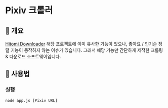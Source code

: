# Pixiv 크롤러
## 🚀 개요
[Hitomi Downloader](https://github.com/KurtBestor/Hitomi-Downloader) 해당 프로젝트에 이미 유사한 기능이 있으나, 좋아요 / 인기순 정렬 기능이 동작하지 않는 이슈가 있습니다.
그래서 해당 기능만 간단하게 제작한 크롤링 & 다운로드 소프트웨어입니다.
## 💾 사용법
### 실행
```
node app.js [Pixiv URL]
```
